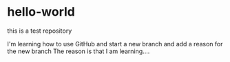 # hello-world
this is a test repository

I'm learning how to use GitHub and start a new branch and add a reason for the new branch
The reason is that I am learning....
